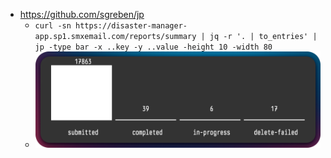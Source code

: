 - https://github.com/sgreben/jp
	- `curl -sn https://disaster-manager-app.sp1.smxemail.com/reports/summary | jq -r '. | to_entries' | jp -type bar -x ..key -y ..value -height 10 -width 80`
	- ![SCR-20250613-nfcz.png](../assets/SCR-20250613-nfcz_1749783201520_0.png)
